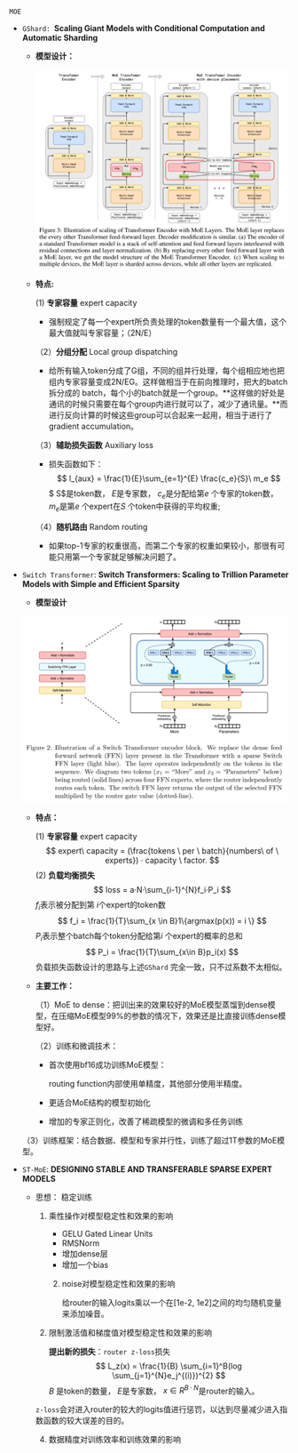 `MOE` 

+ `GShard: `**Scaling Giant Models with Conditional Computation and Automatic Sharding**

  + **模型设计：**

    ![image-20240604100017996](./assets/moe/gshard.png)

  + **特点:**

      (1)  **专家容量** expert capacity

    +  强制规定了每一个expert所负责处理的token数量有一个最大值，这个最大值就叫专家容量；（2N/E）

    （2）**分组分配** Local group dispatching

    + 给所有输入token分成了G组，不同的组并行处理，每个组相应地也把组内专家容量变成2N/EG。这样做相当于在前向推理时，把大的batch拆分成的 batch，每个小的batch就是一个group。**这样做的好处是通讯的时候只需要在每个group内进行就可以了，减少了通讯量。**而进行反向计算的时候这些group可以合起来一起用，相当于进行了gradient accumulation。 

    （3）**辅助损失函数** Auxiliary loss

    + 损失函数如下：
      $$
      l_{aux} = \frac{1}{E}\sum_{e=1}^{E} \frac{c_e}{S}\ m_e
      $$
       $	S$是token数， $E$是专家数， $c_e$是分配给第$e$ 个专家的token数， $m_e$是第$e$ 个expert在$S$ 个token中获得的平均权重;

    （4）**随机路由** Random routing

    + 如果top-1专家的权重很高，而第二个专家的权重如果较小，那很有可能只用第一个专家就足够解决问题了。

+ `Switch Transformer`: **Switch Transformers: Scaling to Trillion Parameter Models with Simple and Efficient Sparsity**

  +  **模型设计**

    ![image-20240604103618501](./assets/moe/Switch_Transformer.png)

  + **特点：**

     (1)  **专家容量** expert capacity
    $$
    expert\ capacity = (\frac{tokens \ per \ batch}{numbers\ of \ experts}) · capacity \ factor.
    $$
     (2) **负载均衡损失**
    $$
    loss = a·N·\sum_{i-1}^{N}f_i·P_i
    $$
       $f_i$表示被分配到第 $i$个expert的token数
    $$
    f_i = \frac{1}{T}\sum_{x \in B}1\{argmax(p(x)) = i \}
    $$
     $P_i$表示整个batch每个token分配给第$i$ 个expert的概率的总和
    $$
    P_i = \frac{1}{T}\sum_{x\in B}p_i(x)
    $$
    负载损失函数设计的思路与上述`GShard` 完全一致，只不过系数不太相似。

  + **主要工作：**

    （1）MoE to dense：把训出来的效果较好的MoE模型蒸馏到dense模型，在压缩MoE模型99%的参数的情况下，效果还是比直接训练dense模型好。

    （2）训练和微调技术：

    - 首次使用bf16成功训练MoE模型：

      routing function内部使用单精度，其他部分使用半精度。

    - 更适合MoE结构的模型初始化

    - 增加的专家正则化，改善了稀疏模型的微调和多任务训练

  ​       （3）训练框架：结合数据、模型和专家并行性，训练了超过1T参数的MoE模型。

+ `ST-MoE`: **DESIGNING STABLE AND TRANSFERABLE SPARSE EXPERT MODELS**

  + 思想： 稳定训练

    1. 乘性操作对模型稳定性和效果的影响
       + GELU Gated Linear Units
       + RMSNorm
       + 增加dense层
       + 增加一个bias

       2. noise对模型稳定性和效果的影响

          给router的输入logits乘以一个在[1e-2, 1e2]之间的均匀随机变量来添加噪音。

    3. 限制激活值和梯度值对模型稳定性和效果的影响

       **提出新的损失**：`router z-loss`损失
       $$
       L_z(x) = \frac{1}{B} \sum_{i=1}^B(log \sum_{j=1}^{N}e_j^{(i)})^{2}
       $$
       $B$ 是token的数量， $E$是专家数， $x \in R^{B·N}$是router的输入。

    ​       `z-loss`会对进入router的较大的logits值进行惩罚，以达到尽量减少进入指数函数的较大误差的目的。

       4. 数据精度对训练效率和训练效果的影响

          

          